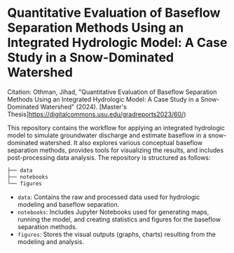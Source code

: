 # Quantitative Evaluation of Baseflow Separation Methods Using an Integrated Hydrologic Model: A Case Study in a Snow-Dominated Watershed

Citation: Othman, Jihad, "Quantitative Evaluation of Baseflow Separation Methods Using an Integrated Hydrologic Model: A Case Study in a Snow-Dominated Watershed" (2024). [Master's Thesis]https://digitalcommons.usu.edu/gradreports2023/60/)


This repository contains the workflow for applying an integrated hydrologic model to simulate groundwater discharge and estimate baseflow in a snow-dominated watershed. It also explores various conceptual baseflow separation methods, provides tools for visualizing the results, and includes post-processing data analysis. The repository is structured as follows:

```bash
├── data
├── notebooks
└── figures
```

- `data`: Contains the raw and processed data used for hydrologic modeling and baseflow separation.
- `notebooks`: Includes Jupyter Notebooks used for generating maps, running the model, and creating statistics and figures for the baseflow separation methods.
- `figures`: Stores the visual outputs (graphs, charts) resulting from the modeling and analysis.



